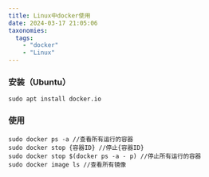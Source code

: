 ```yaml
---
title: Linux中docker使用
date: 2024-03-17 21:05:06
taxonomies:
  tags:
    - "docker"
    - "Linux"
---
```



### 安装（Ubuntu）
```
sudo apt install docker.io
```

### 使用
```
sudo docker ps -a //查看所有运行的容器
sudo docker stop {容器ID} //停止{容器ID}
sudo docker stop $(docker ps -a - p) //停止所有运行的容器
sudo docker image ls //查看所有镜像
```